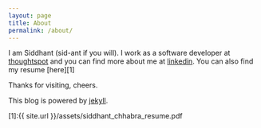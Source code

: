 ```yaml
---
layout: page
title: About
permalink: /about/
---
```


I am Siddhant (sid-ant if you will). I work as a software developer at [thoughtspot](https://www.thoughtspot.com/) and you can find more about me at [linkedin](https://www.linkedin.com/in/sidant/). 
You can also find my resume [here][1]

Thanks for visiting, cheers. 

This blog is powered by [jekyll](https://jekyllrb.com/).

[1]:{{ site.url }}/assets/siddhant_chhabra_resume.pdf